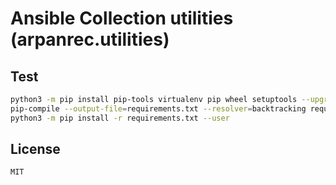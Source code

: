 # Ansible Collection utilities (arpanrec.utilities)

## Test

```bash
python3 -m pip install pip-tools virtualenv pip wheel setuptools --upgrade --user
pip-compile --output-file=requirements.txt --resolver=backtracking requirements.in
python3 -m pip install -r requirements.txt --user
```

## License

`MIT`
